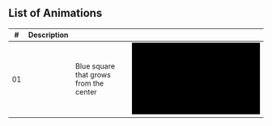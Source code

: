 ## List of Animations

| # | Description |  |  |
|:---:|:---|:---|:---:|
| 01 |  | Blue square that grows from the center | ![01](https://github.com/cintia-shinoda/math/blob/main/01-Math-Animations/media/videos/01-sq-grow/1080p60/SquareGrowing_ManimCE_v0.18.1.gif) |